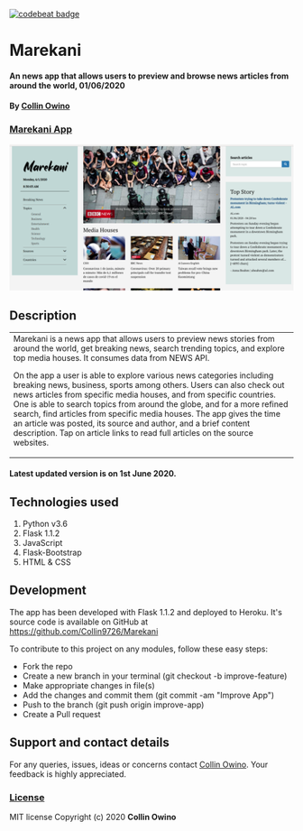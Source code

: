 [![codebeat badge](https://codebeat.co/badges/1f6e5d4b-412a-47b2-bd89-30f07056cae9)](https://codebeat.co/projects/github-com-collin9726-marekani-master)

# Marekani
#### An news app that allows users to preview and browse news articles from around the world, 01/06/2020
#### By [Collin Owino](https://github.com/Collin9726)

### [Marekani App](https://marekaninews.herokuapp.com/)

<img src="./app/static/images/MarekaniNews.png"
     alt="Marekani home image"
     style="width=100%;" />

## Description

<table>
<tr>
<td>
Marekani is a news app that allows users to preview news stories from around the world, get breaking news, search trending topics, and explore top media houses. It consumes data from NEWS API. 

On the app a user is able to explore various news categories including breaking news, business, sports among others. Users can also check out news articles from specific media houses, and from specific countries. One is able to search topics from around the globe, and for a more refined search, find articles from specific media houses. The app gives the time an article was posted, its source and author, and a brief content description. Tap on article links to read full articles on the source websites.
</td>
</tr>
</table> 

#### Latest updated version is on 1st June 2020.

## Technologies used

1. Python v3.6
2. Flask 1.1.2
3. JavaScript
4. Flask-Bootstrap
5. HTML & CSS

## Development

The app has been developed with Flask 1.1.2 and deployed to Heroku. It's source code is available on GitHub at https://github.com/Collin9726/Marekani

To contribute to this project on any modules, follow these easy steps:

- Fork the repo
- Create a new branch in your terminal (git checkout -b improve-feature)
- Make appropriate changes in file(s)
- Add the changes and commit them (git commit -am "Improve App")
- Push to the branch (git push origin improve-app)
- Create a Pull request

## Support and contact details
For any queries, issues, ideas or concerns contact [Collin Owino](owino.collin@gmail.com). Your feedback is highly appreciated. 
### [License](LICENSE)
MIT license
Copyright (c) 2020 **Collin Owino**